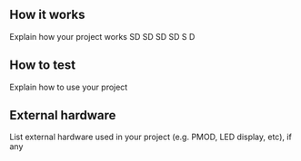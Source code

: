 <!---

This file is used to generate your project datasheet. Please fill in the information below and delete any unused
sections.

You can also include images in this folder and reference them in the markdown. Each image must be less than
512 kb in size, and the combined size of all images must be less than 1 MB.
-->

## How it works

Explain how your project works SD SD SD SD S D

## How to test

Explain how to use your project

## External hardware

List external hardware used in your project (e.g. PMOD, LED display, etc), if any
